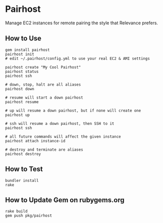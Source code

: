 # Pairhost

Manage EC2 instances for remote pairing the style that Relevance prefers.

## How to Use

    gem install pairhost
    pairhost init
    # edit ~/.pairhost/config.yml to use your real EC2 & AMI settings
    
    pairhost create "My Cool Pairhost"
    pairhost status
    pairhost ssh

    # down, stop, halt are all aliases
    pairhost down

    # resume will start a down pairhost
    pairhost resume
    
    # up will resume a down pairhost, but if none will create one
    pairhost up

    # ssh will resume a down pairhost, then SSH to it
    pairhost ssh

    # all future commands will affect the given instance
    pairhost attach instance-id

    # destroy and terminate are aliases
    pairhost destroy

## How to Test
    bundler install
    rake

## How to Update Gem on rubygems.org
    rake build
    gem push pkg/pairhost

